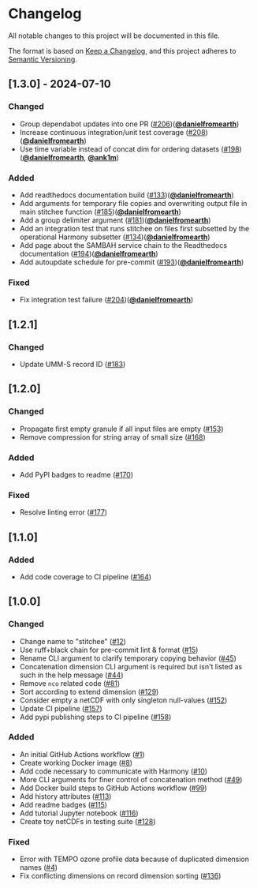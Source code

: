 # Changelog
All notable changes to this project will be documented in this file.

The format is based on [Keep a Changelog](https://keepachangelog.com/en/1.0.0/),
and this project adheres to [Semantic Versioning](https://semver.org/spec/v2.0.0.html).

## [1.3.0] - 2024-07-10

### Changed

- Group dependabot updates into one PR ([#206](https://github.com/nasa/stitchee/issues/206))([**@danielfromearth**](https://github.com/danielfromearth))
- Increase continuous integration/unit test coverage ([#208](https://github.com/nasa/stitchee/issues/208))([**@danielfromearth**](https://github.com/danielfromearth))
- Use time variable instead of concat dim for ordering datasets ([#198](https://github.com/nasa/stitchee/issues/198))([**@danielfromearth**](https://github.com/danielfromearth), [**@ank1m**](https://github.com/ank1m))

### Added

- Add readthedocs documentation build ([#133](https://github.com/nasa/stitchee/issues/133))([**@danielfromearth**](https://github.com/danielfromearth))
- Add arguments for temporary file copies and overwriting output file in main stitchee function ([#185](https://github.com/nasa/stitchee/issues/185))([**@danielfromearth**](https://github.com/danielfromearth))
- Add a group delimiter argument ([#181](https://github.com/nasa/stitchee/issues/181))([**@danielfromearth**](https://github.com/danielfromearth))
- Add an integration test that runs stitchee on files first subsetted by the operational Harmony subsetter ([#134](https://github.com/nasa/stitchee/issues/134))([**@danielfromearth**](https://github.com/danielfromearth))
- Add page about the SAMBAH service chain to the Readthedocs documentation ([#194](https://github.com/nasa/stitchee/issues/194))([**@danielfromearth**](https://github.com/danielfromearth))
- Add autoupdate schedule for pre-commit ([#193](https://github.com/nasa/stitchee/issues/193))([**@danielfromearth**](https://github.com/danielfromearth))

### Fixed

- Fix integration test failure ([#204](https://github.com/nasa/stitchee/issues/204))([**@danielfromearth**](https://github.com/danielfromearth))


## [1.2.1]

### Changed

- Update UMM-S record ID ([#183](https://github.com/nasa/stitchee/issues/183))

## [1.2.0]

### Changed

- Propagate first empty granule if all input files are empty ([#153](https://github.com/nasa/stitchee/issues/153))
- Remove compression for string array of small size ([#168](https://github.com/nasa/stitchee/issues/168))

### Added

- Add PyPI badges to readme ([#170](https://github.com/nasa/stitchee/issues/170))

### Fixed

- Resolve linting error ([#177](https://github.com/nasa/stitchee/pull/177))

## [1.1.0]

### Added

- Add code coverage to CI pipeline ([#164](https://github.com/nasa/stitchee/pull/164))

## [1.0.0]

### Changed

- Change name to "stitchee" ([#12](https://github.com/danielfromearth/stitchee/pull/12))
- Use ruff+black chain for pre-commit lint & format ([#15](https://github.com/danielfromearth/stitchee/pull/15))
- Rename CLI argument to clarify temporary copying behavior ([#45](https://github.com/danielfromearth/stitchee/issues/45))
- Concatenation dimension CLI argument is required but isn't listed as such in the help message ([#44](https://github.com/danielfromearth/stitchee/issues/44))
- Remove `nco` related code ([#81](https://github.com/danielfromearth/stitchee/issues/81))
- Sort according to extend dimension ([#129](https://github.com/danielfromearth/stitchee/pull/129))
- Consider empty a netCDF with only singleton null-values ([#152](https://github.com/danielfromearth/stitchee/pull/152))
- Update CI pipeline ([#157](https://github.com/danielfromearth/stitchee/pull/157))
- Add pypi publishing steps to CI pipeline ([#158](https://github.com/danielfromearth/stitchee/pull/158))

### Added

- An initial GitHub Actions workflow ([#1](https://github.com/danielfromearth/stitchee/pull/1))
- Create working Docker image ([#8](https://github.com/danielfromearth/stitchee/issues/8))
- Add code necessary to communicate with Harmony ([#10](https://github.com/danielfromearth/stitchee/issues/10))
- More CLI arguments for finer control of concatenation method ([#49](https://github.com/danielfromearth/stitchee/issues/49))
- Add Docker build steps to GitHub Actions workflow ([#99](https://github.com/danielfromearth/stitchee/pull/99))
- Add history attributes ([#113](https://github.com/danielfromearth/stitchee/pull/113))
- Add readme badges ([#115](https://github.com/danielfromearth/stitchee/pull/115))
- Add tutorial Jupyter notebook ([#116](https://github.com/danielfromearth/stitchee/pull/116))
- Create toy netCDFs in testing suite ([#128](https://github.com/danielfromearth/stitchee/pull/116))

### Fixed

- Error with TEMPO ozone profile data because of duplicated dimension names ([#4](https://github.com/danielfromearth/stitchee/pull/4))
- Fix conflicting dimensions on record dimension sorting ([#136](https://github.com/danielfromearth/stitchee/pull/136))
